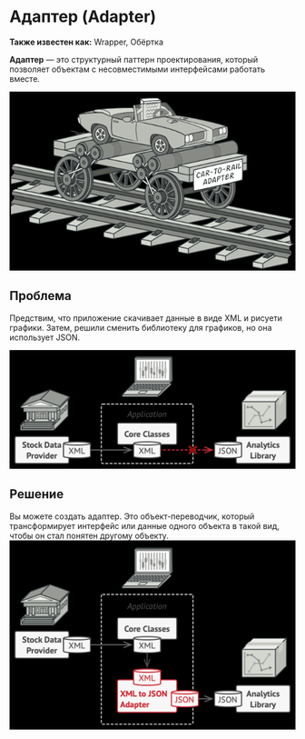 # Адаптер (Adapter)
**Также известен как:** Wrapper, Обёртка

**Адаптер** — это структурный паттерн проектирования, который позволяет объектам с несовместимыми интерфейсами работать вместе.

![img.png](img.png)

## Проблема

Предствим, что приложение скачивает данные в виде XML и рисуети графики.
Затем, решили сменить библиотеку для графиков, но она использует JSON.

![img_1.png](img_1.png)

## Решение
Вы можете создать адаптер. Это объект-переводчик, который трансформирует интерфейс или данные одного объекта в такой вид, чтобы он стал понятен другому объекту.
![img_2.png](img_2.png)

